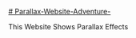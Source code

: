 <a href="https://amandeeptiawri.github.io/Parallax-Website-Adventure-/"> # Parallax-Website-Adventure- </a>

This Website Shows Parallax Effects 
